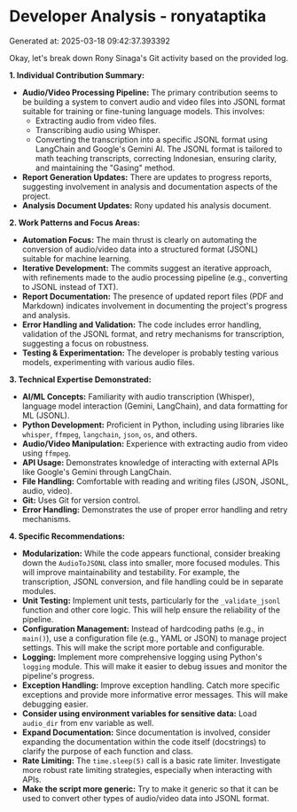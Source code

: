 # Developer Analysis - ronyataptika
Generated at: 2025-03-18 09:42:37.393392

Okay, let's break down Rony Sinaga's Git activity based on the provided log.

**1. Individual Contribution Summary:**

*   **Audio/Video Processing Pipeline:** The primary contribution seems to be building a system to convert audio and video files into JSONL format suitable for training or fine-tuning language models. This involves:
    *   Extracting audio from video files.
    *   Transcribing audio using Whisper.
    *   Converting the transcription into a specific JSONL format using LangChain and Google's Gemini AI. The JSONL format is tailored to math teaching transcripts, correcting Indonesian, ensuring clarity, and maintaining the "Gasing" method.
*   **Report Generation Updates:**  There are updates to progress reports, suggesting involvement in analysis and documentation aspects of the project.
*   **Analysis Document Updates:** Rony updated his analysis document.

**2. Work Patterns and Focus Areas:**

*   **Automation Focus:** The main thrust is clearly on automating the conversion of audio/video data into a structured format (JSONL) suitable for machine learning.
*   **Iterative Development:** The commits suggest an iterative approach, with refinements made to the audio processing pipeline (e.g., converting to JSONL instead of TXT).
*   **Report Documentation:** The presence of updated report files (PDF and Markdown) indicates involvement in documenting the project's progress and analysis.
*   **Error Handling and Validation:** The code includes error handling, validation of the JSONL format, and retry mechanisms for transcription, suggesting a focus on robustness.
*   **Testing & Experimentation:** The developer is probably testing various models, experimenting with various audio files.

**3. Technical Expertise Demonstrated:**

*   **AI/ML Concepts:** Familiarity with audio transcription (Whisper), language model interaction (Gemini, LangChain), and data formatting for ML (JSONL).
*   **Python Development:**  Proficient in Python, including using libraries like `whisper`, `ffmpeg`, `langchain`, `json`, `os`, and others.
*   **Audio/Video Manipulation:**  Experience with extracting audio from video using `ffmpeg`.
*   **API Usage:** Demonstrates knowledge of interacting with external APIs like Google's Gemini through LangChain.
*   **File Handling:** Comfortable with reading and writing files (JSON, JSONL, audio, video).
*   **Git:** Uses Git for version control.
*   **Error Handling:** Demonstrates the use of proper error handling and retry mechanisms.

**4. Specific Recommendations:**

*   **Modularization:** While the code appears functional, consider breaking down the `AudioToJSONL` class into smaller, more focused modules. This will improve maintainability and testability. For example, the transcription, JSONL conversion, and file handling could be in separate modules.
*   **Unit Testing:** Implement unit tests, particularly for the `_validate_jsonl` function and other core logic. This will help ensure the reliability of the pipeline.
*   **Configuration Management:** Instead of hardcoding paths (e.g., in `main()`), use a configuration file (e.g., YAML or JSON) to manage project settings. This will make the script more portable and configurable.
*   **Logging:** Implement more comprehensive logging using Python's `logging` module. This will make it easier to debug issues and monitor the pipeline's progress.
*   **Exception Handling:** Improve exception handling. Catch more specific exceptions and provide more informative error messages. This will make debugging easier.
*   **Consider using environment variables for sensitive data:** Load `audio_dir` from env variable as well.
*   **Expand Documentation:** Since documentation is involved, consider expanding the documentation within the code itself (docstrings) to clarify the purpose of each function and class.
*   **Rate Limiting:** The `time.sleep(5)` call is a basic rate limiter. Investigate more robust rate limiting strategies, especially when interacting with APIs.
*   **Make the script more generic:** Try to make it generic so that it can be used to convert other types of audio/video data into JSONL format.
